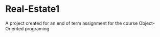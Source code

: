 # Real-Estate1
A project created for an end of term assignment for the course Object-Oriented programing
